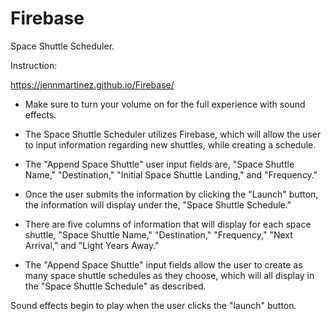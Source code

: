 # Firebase
Space Shuttle Scheduler.

Instruction:

 https://jennmartinez.github.io/Firebase/
 
 - Make sure to turn your volume on for the full experience with sound effects.

- The Space Shuttle Scheduler utilizes Firebase, which will allow the user to input information regarding new shuttles, while creating a schedule.

- The "Append Space Shuttle" user input fields are, "Space Shuttle Name," "Destination," "Initial Space Shuttle Landing," and "Frequency."

- Once the user submits the information by clicking the "Launch" button, the information will display under the, "Space Shuttle Schedule."

- There are five columns of information that will display for each space shuttle, "Space Shuttle Name," "Destination," "Frequency," "Next Arrival," and "Light Years Away."

- The  "Append Space Shuttle" input fields allow the user to create as many space shuttle schedules as they choose, which will all display in the "Space Shuttle Schedule" as described.

 Sound effects begin to play when the user clicks the "launch" button.
